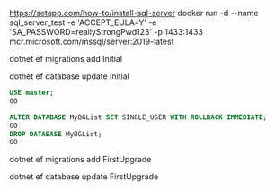 ﻿
https://setapp.com/how-to/install-sql-server
docker run -d --name sql_server_test -e 'ACCEPT_EULA=Y' -e 'SA_PASSWORD=reallyStrongPwd123' -p 1433:1433 mcr.microsoft.com/mssql/server:2019-latest

dotnet ef migrations add Initial

dotnet ef database update Initial

``` sql
USE master;
GO

ALTER DATABASE MyBGList SET SINGLE_USER WITH ROLLBACK IMMEDIATE;
GO
DROP DATABASE MyBGList;
GO

```
 dotnet ef migrations add FirstUpgrade

 dotnet ef database update FirstUpgrade





